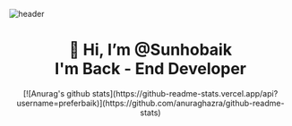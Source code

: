 ![header](https://capsule-render.vercel.app/api?type=wave&color=auto&height=300&section=header&text=Preferbaik&fontSize=70&desc=Back%20End%20Developer)

<div align=center><h1>👋 Hi, I’m @Sunhobaik <br> I'm Back - End Developer </h1></div>

 <div align=center>[![Anurag's github stats](https://github-readme-stats.vercel.app/api?username=preferbaik)](https://github.com/anuraghazra/github-readme-stats)</div>
